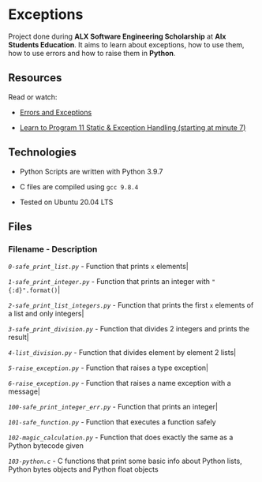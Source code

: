 # Exceptions



Project done during **ALX Software Engineering Scholarship** at **Alx Students Education**. It aims to learn about exceptions, how to use them, how to use errors and how to raise them in **Python**.





## Resources



Read or watch:



- [Errors and Exceptions](https://docs.python.org/3/tutorial/errors.html)



- [Learn to Program 11 Static & Exception Handling (starting at minute 7)](https://www.youtube.com/watch?v=7vbgD-3s-w4)



## Technologies



- Python Scripts are written with Python 3.9.7

- C files are compiled using `gcc 9.8.4`

- Tested on Ubuntu 20.04 LTS



## Files



### Filename - Description

*`0-safe_print_list.py`* - Function that prints `x` elements|

*`1-safe_print_integer.py`* - Function that prints an integer with `"{:d}".format()`|

*`2-safe_print_list_integers.py`* - Function that prints the first `x` elements of a list and only integers|

*`3-safe_print_division.py`* - Function that divides 2 integers and prints the result|

*`4-list_division.py`* - Function that divides element by element 2 lists|

*`5-raise_exception.py`* - Function that raises a type exception|

*`6-raise_exception.py`* - Function that raises a name exception with a message|

*`100-safe_print_integer_err.py`* - Function that prints an integer|

*`101-safe_function.py`* - Function that executes a function safely

*`102-magic_calculation.py`* - Function that does exactly the same as a Python bytecode given

*`103-python.c`* - C functions that print some basic info about Python lists, Python bytes objects and Python float objects
